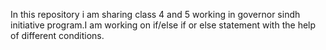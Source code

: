 In this repository i am sharing class 4 and 5 working in governor sindh initiative program.I am working on if/else if or else statement with the help of different conditions.
